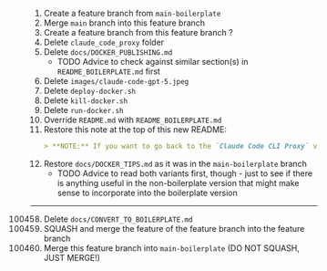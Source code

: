 1. Create a feature branch from `main-boilerplate`
2. Merge `main` branch into this feature branch
3. Create a feature branch from this feature branch ?
4. Delete `claude_code_proxy` folder
5. Delete `docs/DOCKER_PUBLISHING.md`
   - TODO Advice to check against similar section(s) in `README_BOILERPLATE.md` first
6. Delete `images/claude-code-gpt-5.jpeg`
7. Delete `deploy-docker.sh`
8. Delete `kill-docker.sh`
9. Delete `run-docker.sh`
10. Override `README.md` with `README_BOILERPLATE.md`
11. Restore this note at the top of this new README:
    ```markdown
    > **NOTE:** If you want to go back to the `Claude Code CLI Proxy` version of this repository, click [here](https://github.com/teremterem/claude-code-gpt-5).
    ```
12. Restore `docs/DOCKER_TIPS.md` as it was in the `main-boilerplate` branch
    - TODO Advice to read both variants first, though - just to see if there is anything useful in the non-boilerplate version that might make sense to incorporate into the boilerplate version

---

100458. Delete `docs/CONVERT_TO_BOILERPLATE.md`
100499. SQUASH and merge the feature of the feature branch into the feature branch
100500. Merge this feature branch into `main-boilerplate` (DO NOT SQUASH, JUST MERGE!)
